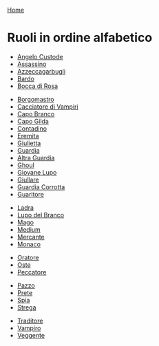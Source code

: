 [Home](/wherewolf-rules)

# Ruoli in ordine alfabetico

- [Angelo Custode](roles/angelo-custode.md)
- [Assassino](roles/assassino.md)
- [Azzeccagarbugli](roles/azzeccagarbugli.md)
- [Bardo](roles/bardo.md)
- [Bocca di Rosa](roles/bocca-di-rosa.md)
<!--- - Boia --->
- [Borgomastro](roles/borgomastro.md)
- [Cacciatore di Vampiri](roles/cacciatore-di-vampiri.md)
- [Capo Branco](roles/capo-branco.md)
- [Capo Gilda](roles/capo-gilda.md)
- [Contadino](roles/contadino.md)
- [Eremita](roles/eremita.md)
- [Giulietta](roles/giulietta.md)
- [Guardia](roles/guardia.md)
- [Altra Guardia](roles/guardia.md)
- [Ghoul](roles/ghoul.md)
- [Giovane Lupo](roles/giovane-lupo.md)
- [Giullare](roles/giullare.md)
- [Guardia Corrotta](roles/guardia-corrotta.md)
- [Guaritore](roles/guaritore.md)
<!--- - Inquisitore --->
- [Ladra](roles/ladra.md)
- [Lupo del Branco](roles/lupo-del-branco.md)
- [Mago](roles/mago.md)
- [Medium](roles/medium.md)
- [Mercante](roles/mercante.md)
- [Monaco](roles/monaco.md)
<!--- - [Necromante](roels/necromante.md) --->
- [Oratore](roles/oratore.md)
- [Oste](roles/oste.md)
- [Peccatore](roles/peccatore.md)
<!--- - Posseduto --->
- [Pazzo](roles/pazzo.md)
- [Prete](roles/prete.md)
- [Spia](roles/spia.md)
- [Strega](roles/strega.md)
<!--- - Templare --->
- [Traditore](roles/traditore.md)
- [Vampiro](roles/vampiro.md)
- [Veggente](roles/veggente.md)
